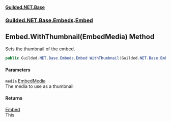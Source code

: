 #### [Guilded.NET.Base](Guilded_NET_Base.md 'Guilded.NET.Base')
### [Guilded.NET.Base.Embeds](Guilded_NET_Base.md#Guilded_NET_Base_Embeds 'Guilded.NET.Base.Embeds').[Embed](Embed.md 'Guilded.NET.Base.Embeds.Embed')
## Embed.WithThumbnail(EmbedMedia) Method
Sets the thumbnail of the embed.  
```csharp
public Guilded.NET.Base.Embeds.Embed WithThumbnail(Guilded.NET.Base.Embeds.EmbedMedia media);
```
#### Parameters
<a name='Guilded_NET_Base_Embeds_Embed_WithThumbnail(Guilded_NET_Base_Embeds_EmbedMedia)_media'></a>
`media` [EmbedMedia](EmbedMedia.md 'Guilded.NET.Base.Embeds.EmbedMedia')  
The media to use as a thumbnail
  
#### Returns
[Embed](Embed.md 'Guilded.NET.Base.Embeds.Embed')  
This
